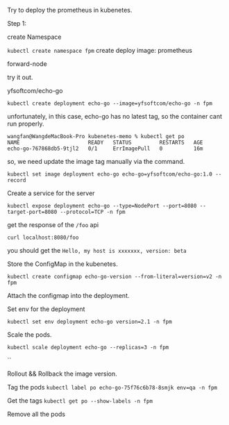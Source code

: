 Try to deploy the prometheus in kubenetes.

Step 1:

create Namespace

`kubectl create namespace fpm`
create deploy image: prometheus

forward-node

try it out.



yfsoftcom/echo-go

`kubectl create deployment echo-go --image=yfsoftcom/echo-go -n fpm`

unfortunately, in this case, echo-go has no latest tag, so the container cant run properly.

```
wangfan@WangdeMacBook-Pro kubenetes-memo % kubectl get po
NAME                      READY   STATUS         RESTARTS   AGE
echo-go-767868db5-9tjl2   0/1     ErrImagePull   0          16m
```
so, we need update the image tag manually via the command.

`kubectl set image deployment echo-go echo-go=yfsoftcom/echo-go:1.0 --record`


Create a service for the server

`kubectl expose deployment echo-go --type=NodePort --port=8080 --target-port=8080 --protocol=TCP -n fpm`


get the response of the `/foo` api

`curl localhost:8080/foo`

you should get the `Hello, my host is xxxxxxx, version: beta`


Store the ConfigMap in the kubenetes.

`kubectl create configmap echo-go-version --from-literal=version=v2 -n fpm`

Attach the configmap into the deployment.

Set env for the deployment

`kubectl set env deployment echo-go version=2.1 -n fpm`


Scale the pods.

`kubectl scale deployment echo-go --replicas=3 -n fpm`

``



Rollout && Rollback the image version.



Tag the pods
`kubectl label po echo-go-75f76c6b78-8smjk env=qa -n fpm`


Get the tags
`kubectl get po --show-labels -n fpm`


Remove all the pods





